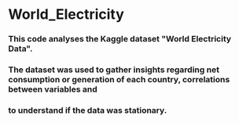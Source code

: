 # World_Electricity

### This code analyses the Kaggle dataset "World Electricity Data".
### The dataset was used to gather insights regarding net consumption or generation of each country, correlations between variables and
### to understand if the data was stationary.
